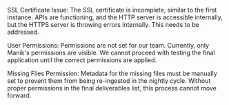SSL Certificate Issue: The SSL certificate is incomplete, similar to the first instance. APIs are functioning, and the HTTP server is accessible internally, but the HTTPS server is throwing errors internally. This needs to be addressed.

User Permissions: Permissions are not set for our team. Currently, only Manik's permissions are visible. We cannot proceed with testing the final application until the correct permissions are applied.

Missing Files Permission: Metadata for the missing files must be manually set to prevent them from being re-ingested in the nightly cycle. Without proper permissions in the final deliverables list, this process cannot move forward.
